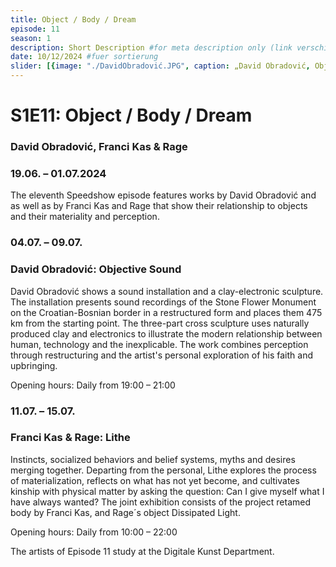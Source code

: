 ```yaml
---
title: Object / Body / Dream
episode: 11
season: 1
description: Short Description #for meta description only (link verschicken etc. nicht auf der seite zu sehen)
date: 10/12/2024 #fuer sortierung
slider: [{image: "./DavidObradović.JPG", caption: „David Obradović, Objective Sound (installation views)“},{image: "./FranciKas.JPG", caption: „Franci Kas, retade body“},]
---
```


# S1E11: Object / Body / Dream
### David Obradović, Franci Kas & Rage
### 19.06. – 01.07.2024
		
The eleventh Speedshow episode features works by David Obradović and as well as by Franci Kas and Rage that show their relationship to objects and their materiality and perception. 

### 04.07. – 09.07.
### David Obradović: Objective Sound

David Obradović shows a sound installation and a clay-electronic sculpture. The installation presents sound recordings of the Stone Flower Monument on the Croatian-Bosnian border in a restructured form and places them 475 km from the starting point. The three-part cross sculpture uses naturally produced clay and electronics to illustrate the modern relationship between human, technology and the inexplicable. The work combines perception through restructuring and the artist's personal exploration of his faith and upbringing.

Opening hours: Daily from 19:00 – 21:00

### 11.07. – 15.07.
### Franci Kas & Rage: Lithe

Instincts, socialized behaviors and belief systems, myths and desires merging together. Departing from the personal, Lithe explores the process of materialization, reflects on what has not yet become, and cultivates kinship with physical matter by asking the question: Can I give myself what I have always wanted? The joint exhibition consists of the project retamed body by Franci Kas, and Rage´s object Dissipated Light.

Opening hours: Daily from 10:00 – 22:00


The artists of Episode 11 study at the Digitale Kunst Department. 
 
